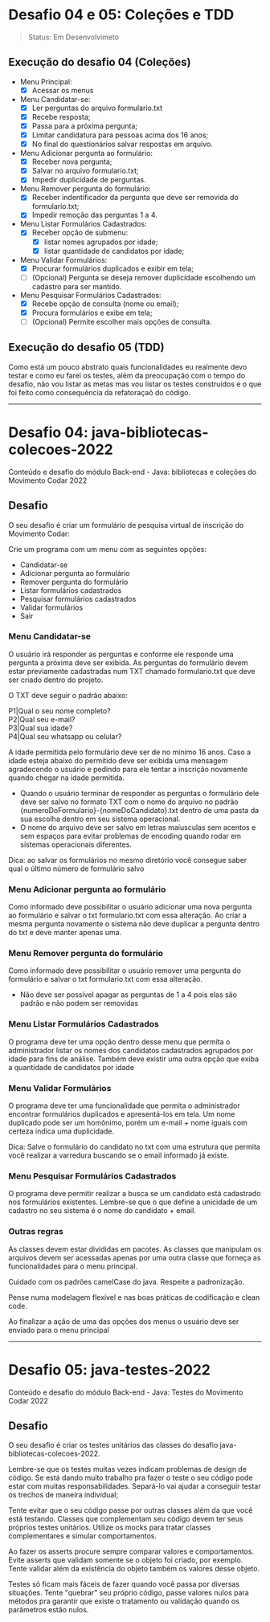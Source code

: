 # Desafio 04 e 05: Coleções e TDD

>Status: Em Desenvolvimeto

## Execução do desafio 04 (Coleções)
- Menu Principal:
  - [x] Acessar os menus
- Menu Candidatar-se:
  - [x] Ler perguntas do arquivo formulario.txt
  - [x] Recebe resposta;
  - [x] Passa para a próxima pergunta;
  - [X] Limitar candidatura para pessoas acima dos 16 anos;
  - [x] No final do questionários salvar respostas em arquivo.
- Menu Adicionar pergunta ao formulário:
  - [x] Receber nova pergunta;
  - [x] Salvar no arquivo formulario.txt;
  - [x] Impedir duplicidade de perguntas.
- Menu Remover pergunta do formulário:
  - [x] Receber indentificador da pergunta que deve ser removida do formulario.txt;
  - [x] Impedir remoção das perguntas 1 a 4.
- Menu Listar Formulários Cadastrados:
  - [x] Receber opção de submenu:
    - [x] listar nomes agrupados por idade;
    - [x] listar quantidade de candidatos por idade;
- Menu Validar Formulários:
  - [x] Procurar formulários duplicados e exibir em tela;
  - [ ] (Opcional) Pergunta se deseja remover duplicidade escolhendo um cadastro para ser mantido.
- Menu Pesquisar Formulários Cadastrados:
  - [x] Recebe opção de consulta (nome ou email);
  - [x] Procura formulários e exibe em tela;
  - [ ] (Opcional) Permite escolher mais opções de consulta.

## Execução do desafio 05 (TDD)

Como está um pouco abstrato quais funcionalidades eu realmente devo testar e como eu farei os testes, além da preocupação com o tempo do desafio, não vou listar as metas mas vou listar os testes construídos e o que foi feito como consequência da refatoraçaõ do código.


---
# Desafio 04: java-bibliotecas-colecoes-2022
Conteúdo e desafio do módulo Back-end - Java: bibliotecas e coleções do Movimento Codar 2022

## Desafio

O seu desafio é criar um formulário de pesquisa virtual de inscrição do Movimento Codar:

Crie um programa com um menu com as seguintes opções:

- Candidatar-se
- Adicionar pergunta ao formulário
- Remover pergunta do formulário
- Listar formulários cadastrados
- Pesquisar formulários cadastrados
- Validar formulários
- Sair

### Menu Candidatar-se

O usuário irá responder as perguntas e conforme ele responde uma pergunta a próxima deve ser exibida. As perguntas do formulário devem estar previamente cadastradas num TXT chamado formulario.txt que deve ser criado dentro do projeto.

O TXT deve seguir o padrão abaixo:

P1|Qual o seu nome completo?<br/>
P2|Qual seu e-mail?<br/>
P3|Qual sua idade?<br/>
P4|Qual seu whatsapp ou celular?<br/>
  
  A idade permitida pelo formulário deve ser de no mínimo 16 anos. Caso a idade esteja abaixo do permitido deve ser exibida uma mensagem agradecendo o usuário e pedindo para ele tentar a inscrição novamente quando chegar na idade permitida.
  
- Quando o usuário terminar de responder as perguntas o formulário dele deve ser salvo no formato TXT com o nome do arquivo no padrão {numeroDoFormulario}-{nomeDoCandidato}.txt dentro de uma pasta da sua escolha dentro em seu sistema operacional.
- O nome do arquivo deve ser salvo em letras maíusculas sem acentos e sem espaços para evitar problemas de encoding quando rodar em sistemas operacionais diferentes.

Dica: ao salvar os formulários no mesmo diretório você consegue saber qual o último número de formulário salvo

### Menu Adicionar pergunta ao formulário

Como informado deve possibilitar o usuário adicionar uma nova pergunta ao formulário e salvar o txt formulario.txt com essa alteração.
Ao criar a mesma pergunta novamente o sistema não deve duplicar a pergunta dentro do txt e deve manter apenas uma.

### Menu Remover pergunta do formulário

Como informado deve possibilitar o usuário remover uma pergunta do formulário e salvar o txt formulario.txt com essa alteração.

- Não deve ser possível apagar as perguntas de 1 a 4 pois elas são padrão e não podem ser removidas

### Menu Listar Formulários Cadastrados

O programa deve ter uma opção dentro desse menu que permita o administrador listar os nomes dos candidatos cadastrados agrupados por idade para fins de análise.
Também deve existir uma outra opção que exiba a quantidade de candidatos por idade

### Menu Validar Formulários

O programa deve ter uma funcionalidade que permita o administrador encontrar formulários duplicados e apresentá-los em tela. Um nome duplicado pode ser um homônimo, porém um e-mail + nome iguais com certeza indica uma duplicidade.

Dica: Salve o formulário do candidato no txt com uma estrutura que permita você realizar a varredura buscando se o email informado já existe.

### Menu Pesquisar Formulários Cadastrados

O programa deve permitir realizar a busca se um candidato está cadastrado nos formulários existentes. Lembre-se que o que define a unicidade de um cadastro no seu sistema é o nome do candidato + email.


### Outras regras

As classes devem estar divididas em pacotes. As classes que manipulam os arquivos devem ser acessadas apenas por uma outra classe que forneça as funcionalidades para o menu principal.

Cuidado com os padrões camelCase do java. Respeite a padronização.

Pense numa modelagem flexível e nas boas práticas de codificação e clean code.

Ao finalizar a ação de uma das opções dos menus o usuário deve ser enviado para o menu principal

---
# Desafio 05: java-testes-2022
Conteúdo e desafio do módulo Back-end - Java: Testes do Movimento Codar 2022

## Desafio

O seu desafio é criar os testes unitários das classes do desafio java-bibliotecas-colecoes-2022.

Lembre-se que os testes muitas vezes indicam problemas de design de código. Se está dando muito trabalho pra fazer o teste o seu código pode estar com muitas responsabilidades. Separá-lo vai ajudar a conseguir testar os trechos de maneira individual;

Tente evitar que o seu código passe por outras classes além da que você está testando. Classes que complementam seu código devem ter seus próprios testes unitários. Utilize os mocks para tratar classes complementares e simular comportamentos.

Ao fazer os asserts procure sempre comparar valores e comportamentos. Evite asserts que validam somente se o objeto foi criado, por exemplo. Tente validar além da existência do objeto também os valores desse objeto.

Testes só ficam mais fáceis de fazer quando você passa por diversas situações. Tente "quebrar" seu próprio código, passe valores nulos para métodos pra garantir que existe o tratamento ou validação quando os parâmetros estão nulos.
